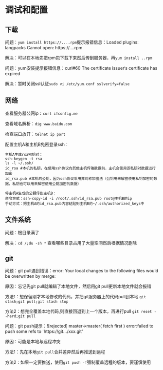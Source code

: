# 调试和配置

## 下载

问题：`yum install https://....rpm`提示报错信息：Loaded plugins: langpacks Cannot open: https://....rpm

解决：可以在本地先把rpm包下载下来然后传到服务器，再`yum install ..rpm`



问题：yum安装提示报错信息：curl#60 The certificate issuer‘s certificate has expired

解决：暂时关闭ssl认证`sudo vi /etc/yum.conf sslverify=false`

## 网络

查看服务器公网ip：`curl ifconfig.me`

查看域名解析：`dig www.baidu.com`

检查端口放开：`telnet ip port`

配置主机A和主机B免密登录ssh：

```shell
主机A生成rsa密钥对：
ssh-keygen -t rsa
ls -l ~/.ssh/
id_rsa #本机的私钥，在使用ssh协议向其他主机传输数据前，主机会使用该私钥对数据进行加密
id_rsa.pub #本机的公钥，因为ssh协议采用非对称加密法（公钥用来解密使用私钥加密的数据，私钥也可以用来解密使用公钥加密的数据）

将主机A生成的公钥传到主机B：
命令方式：ssh-copy-id -i /root/.ssh/id_rsa.pub root@主机B的ip
手动方式：把主机A的id_rsa.pub内容粘贴到主机B的~/.ssh/authorized_keys中
```

## 文件系统

问题：根目录满了

解决：`cd /;du -sh *` 查看哪些目录占用了大量空间然后根据情况删除

## git

问题：git pull遇到错误：error: Your local changes to the following files would be overwritten by merge:

原因：忘记先git pull就编辑了本地文件，然后用git pull更新本地文件就会报错

方法1：想保留刚才本地修改的代码，并把git服务器上的代码pull到本地 `git stash;git pull;git stash stop`

方法2：想完全覆盖本地代码,则直接回退到上一个版本，再进行pull `git reset --hard;git pull`



问题：git push提示：![rejected]	master->master( fetch first ) error:failed to push some refs to 'https://git.../xxx.git'

原因：可能是本地与远程冲突

方法1：先在本地`git pull`合并差异然后再推送到远程

方法2：如果一定要推送，使用`git push -f`强制覆盖远程的版本，要谨慎使用
